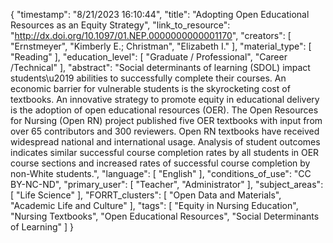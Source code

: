 {
    "timestamp": "8/21/2023 16:10:44",
    "title": "Adopting Open Educational Resources as an Equity Strategy",
    "link_to_resource": "http://dx.doi.org/10.1097/01.NEP.0000000000001170",
    "creators": [
        "Ernstmeyer",
        "Kimberly E.; Christman",
        "Elizabeth I."
    ],
    "material_type": [
        "Reading"
    ],
    "education_level": [
        "Graduate / Professional",
        "Career /Technical"
    ],
    "abstract": "Social determinants of learning (SDOL) impact students\u2019 abilities to successfully complete their courses. An economic barrier for vulnerable students is the skyrocketing cost of textbooks. An innovative strategy to promote equity in educational delivery is the adoption of open educational resources (OER). The Open Resources for Nursing (Open RN) project published five OER textbooks with input from over 65 contributors and 300 reviewers. Open RN textbooks have received widespread national and international usage. Analysis of student outcomes indicates similar successful course completion rates by all students in OER course sections and increased rates of successful course completion by non-White students.",
    "language": [
        "English"
    ],
    "conditions_of_use": "CC BY-NC-ND",
    "primary_user": [
        "Teacher",
        "Administrator"
    ],
    "subject_areas": [
        "Life Science"
    ],
    "FORRT_clusters": [
        "Open Data and Materials",
        "Academic Life and Culture"
    ],
    "tags": [
        "Equity in Nursing Education",
        "Nursing Textbooks",
        "Open Educational Resources",
        "Social Determinants of Learning"
    ]
}